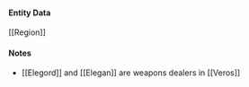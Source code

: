 #### Entity Data

[[Region]]

#### Notes

- [[Elegord]] and [[Elegan]] are weapons dealers in [[Veros]] 
